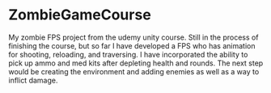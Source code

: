 # ZombieGameCourse
My zombie FPS project from the udemy unity course.
Still in the process of finishing the course, but so far I have developed a FPS who has animation for shooting, reloading, and traversing. I have incorporated the ability 
to pick up ammo and med kits after depleting health and rounds. The next step would be creating the environment and adding enemies as well as a way to inflict damage.
